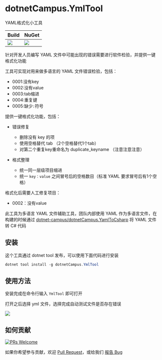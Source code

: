 # dotnetCampus.YmlTool

YAML格式化小工具

| Build | NuGet |
|--|--|
|![](https://github.com/dotnet-campus/dotnetCampus.YmlTool/workflows/.NET%20Core/badge.svg)|[![](https://img.shields.io/nuget/v/dotnetCampus.YmlTool.svg)](https://www.nuget.org/packages/dotnetCampus.YmlTool)|

针对开发人员编写 YAML 文件中可能出现的错误需要进行软件检验，并提供一键格式化功能

工具可实现对用来做多语言的 YAML 文件错误检验，包括：

- 0001:没有key
- 0002:没有value
- 0003:tab缩进
- 0004:重复键
- 0005:缺少`:`符号

提供一键格式化功能，包括：

- 错误修复

  - 删除没有 key 的项
  - 使用空格替代 tab （2个空格替代1个tab）
  - 对第二个重复key重命名为 duplicate_keyname （注意注意注意）

- 格式整理

  - 统一同一层级项目缩进
  - 统一 `key：value` 之间冒号后的空格数目（标准 YAML 要求冒号后有1个空格）


格式化后需要人工修复项目：

- 0002：没有value

此工具为多语言 YAML 文件辅助工具，团队内部使用 YAML 作为多语言文件，在构建的时候通过 [dotnet-campus/dotnetCampus.YamlToCsharp](https://github.com/dotnet-campus/dotnetCampus.YamlToCsharp ) 将 YAML 文件转 C# 代码

## 安装

这个工具通过 dotnet tool 发布，可以使用下面代码进行安装

```csharp
dotnet tool install -g dotnetCampus.YmlTool
```

## 使用方法

安装完成在命令行输入 `YmlTool` 即可打开

打开之后选择 yml 文件，选择完成自动测试文件是否存在错误

![](http://image.acmx.xyz/lindexi%2F20205161648467139.jpg)

## 如何贡献

[![PRs Welcome](https://img.shields.io/badge/PRs-welcome-brightgreen.svg?style=flat-square)](https://github.com/dotnet-campus/dotnetCampus.YmlTool/pulls)

如果你希望参与贡献，欢迎 [Pull Request](https://github.com/dotnet-campus/dotnetCampus.YmlTool/pulls)，或给我们 [报告 Bug](https://github.com/dotnet-campus/dotnetCampus.YmlTool/issues/new) 
